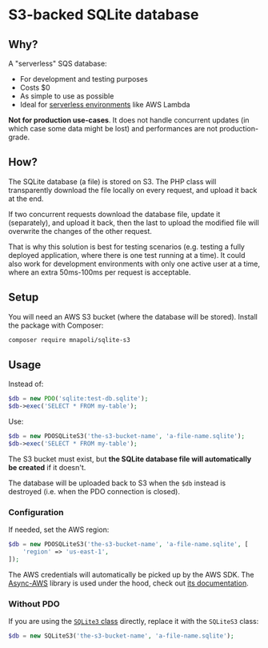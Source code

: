 # S3-backed SQLite database

## Why?

A "serverless" SQS database:

- For development and testing purposes
- Costs $0
- As simple to use as possible
- Ideal for [serverless environments](https://bref.sh/) like AWS Lambda

**Not for production use-cases**. It does not handle concurrent updates (in which case some data might be lost) and performances are not production-grade.

## How?

The SQLite database (a file) is stored on S3. The PHP class will transparently download the file locally on every request, and upload it back at the end.

If two concurrent requests download the database file, update it (separately), and upload it back, then the last to upload the modified file will overwrite the changes of the other request.

That is why this solution is best for testing scenarios (e.g. testing a fully deployed application, where there is one test running at a time). It could also work for development environments with only one active user at a time, where an extra 50ms-100ms per request is acceptable.

## Setup

You will need an AWS S3 bucket (where the database will be stored). Install the package with Composer:

```sh
composer require mnapoli/sqlite-s3
```

## Usage

Instead of:

```php
$db = new PDO('sqlite:test-db.sqlite');
$db->exec('SELECT * FROM my-table');
```

Use:

```php
$db = new PDOSQLiteS3('the-s3-bucket-name', 'a-file-name.sqlite');
$db->exec('SELECT * FROM my-table');
```

The S3 bucket must exist, but **the SQLite database file will automatically be created** if it doesn't.

The database will be uploaded back to S3 when the `$db` instead is destroyed (i.e. when the PDO connection is closed).

### Configuration

If needed, set the AWS region:

```php
$db = new PDOSQLiteS3('the-s3-bucket-name', 'a-file-name.sqlite', [
    'region' => 'us-east-1',
]);
```

The AWS credentials will automatically be picked up by the AWS SDK. The [Async-AWS](https://async-aws.com/) library is used under the hood, check out [its documentation](https://async-aws.com/authentication/).

### Without PDO

If you are using the [`SQLite3` class](https://www.php.net/manual/en/class.sqlite3.php) directly, replace it with the `SQLiteS3` class:

```php
$db = new SQLiteS3('the-s3-bucket-name', 'a-file-name.sqlite');
```
